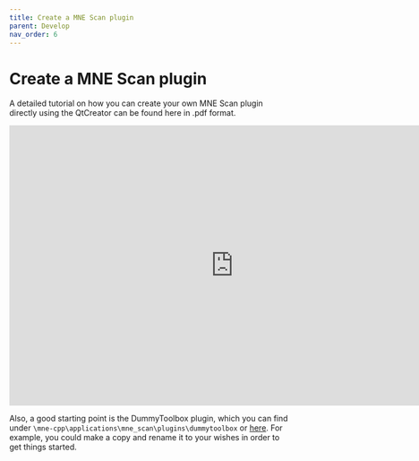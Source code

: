 ```yaml
---
title: Create a MNE Scan plugin
parent: Develop
nav_order: 6
---
```

# Create a MNE Scan plugin

A detailed tutorial on how you can create your own MNE Scan plugin directly using the QtCreator can be found here in .pdf format.

<embed src="https://github.com/mne-cpp/media/raw/master/docs/Creating_a_Plugin.pdf" width="800px" height="500px" type="application/pdf" />

Also, a good starting point is the DummyToolbox plugin, which you can find under `\mne-cpp\applications\mne_scan\plugins\dummytoolbox` or [here](https://github.com/mne-tools/mne-cpp/tree/master/applications/mne_scan/plugins/dummytoolbox). For example, you could make a copy and rename it to your wishes in order to get things started.
